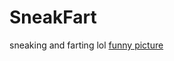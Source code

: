 # SneakFart
sneaking and farting lol
[funny picture](https://www.spigotmc.org/attachments/fart-png.577401)
